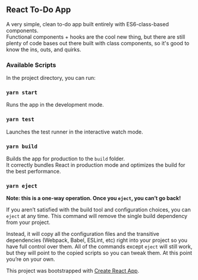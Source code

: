 ## React To-Do App

A very simple, clean to-do app built entirely with ES6-class-based components.<br />
Functional components + hooks are the cool new thing, but there are still plenty of code bases out there built with class components, so it's good to know the ins, outs, and quirks.

### Available Scripts

In the project directory, you can run:

### `yarn start`

Runs the app in the development mode.<br />

### `yarn test`

Launches the test runner in the interactive watch mode.

### `yarn build`

Builds the app for production to the `build` folder.<br />
It correctly bundles React in production mode and optimizes the build for the best performance.

### `yarn eject`

**Note: this is a one-way operation. Once you `eject`, you can’t go back!**

If you aren’t satisfied with the build tool and configuration choices, you can `eject` at any time. This command will remove the single build dependency from your project.

Instead, it will copy all the configuration files and the transitive dependencies (Webpack, Babel, ESLint, etc) right into your project so you have full control over them. All of the commands except `eject` will still work, but they will point to the copied scripts so you can tweak them. At this point you’re on your own.<br />

This project was bootstrapped with [Create React App](https://github.com/facebook/create-react-app).
